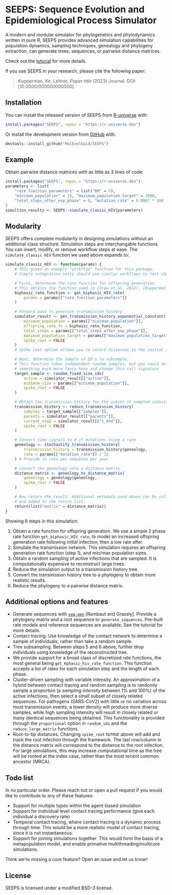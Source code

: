 
<!-- README.md is generated from README.Rmd. Please edit that file -->

# SEEPS: Sequence Evolution and Epidemiological Process Simulator

<!-- badges: start -->

<!-- badges: end -->

A modern and modular simulator for phylogenetics and phylodynamics
written in pure R, SEEPS provides advanced simulation capabilities for
population dynamics, sampling techniques, genealogy and phylogeny
extraction, can generate trees, sequences, or pairwise distance
matrices.

Check out the
[tutorial](https://mol-evo-epid.github.io/SEEPS/articles/SEEPS.html) for
more details.

If you use SEEPS in your research, please cite the following paper:

> Kupperman, Ke, Leitner, *Paper title* (2023) Journal. DOI:
> \[10.0000/000000000000\]

## Installation

You can install the released version of SEEPS from
[R-universe](https://r-universe.dev/) with:

``` r
install.packages("SEEPS", repos = "https://r-universe.dev")
```

Or install the development version from
[GitHub](https://github.com/MolEvolEpid) with:

``` r
devtools::install_github("MolEvolEpid/SEEPS")
```

## Example

Obtain pairwise distance matrices with as little as 3 lines of code:

``` r
install.packages("SEEPS", repos = "https://r-universe.dev")
parameters <- list(
    "rate_function_parameters" = list("R0" = 5),
    "minimum_population" = 15, "maximum_population_target" = 1000,
    "total_steps_after_exp_phase" = 0, "mutation_rate" = 0.0067 * 300
)
simultion_results <- SEEPS::simulate_classic_HIV(parameters)
```

## Modularity

SEEPS offers complete modularity in designing simulations without an
additional class structure. Simulation steps are interchangable
functions. You can insert, modify, or remove workflow steps at ease. The
`simulate_classic_HIV` function we used above expands to:

``` r
simulate_classic_HIV <- function(params) {
    # This gives an example "workflow" function for this package.
    # Simple integration tests should use similar workflows to test changes.

    # First, determine the rate function for offspring generation
    # This obtains the function used in [Graw et al. 2012], [Kupperman et al. 2022]
    biphasic_rate_function <- get_biphasic_HIV_rate(
        params = params[["rate_function_parameters"]]
    )

    # Forward pass to generate transmission history
    simulator_result <- gen_transmission_history_exponential_constant(
        minimum_population = params[["minimum_population"]],
        offspring_rate_fn = biphasic_rate_function,
        total_steps = params[["total_steps_after_exp_phase"]],
        maximum_population_target = params[["maximum_population_target"]],
        spike_root = FALSE
    )
    # spike root option allows you to record distances to the initial infection

    # Next, determine the sample of ID's to subsample.
    # This function takes independent random samples, but you could do
    # something much more fancy here and change this call signature
    target_sample <- random_fixed_size_ids(
        active = simulator_result[["active"]],
        minimum_size = params[["minimum_population"]],
        spike_root = FALSE
    )

    # Obtain the transmission history for the subset of sampled individuals
    transmission_history <- reduce_transmission_history(
        samples = target_sample[["samples"]],
        parents = simulator_result[["parents"]],
        current_step = simulator_result[["t_end"]],
        spike_root = FALSE
    )

    # Convert time signals to # of mutations using a rate
    geneology <- stochastify_transmission_history(
        transmission_history = transmission_history$geneology,
        rate = params[["mutation_rate"]] / 12
    ) # Provide in rate per sequence per year

    # convert the geneology into a distance matrix
    distance_matrix <- geneology_to_distance_matrix(
        geneology = geneology$geneology,
        spike_root = FALSE
    )

    # Now return the result. Additional metadata used above can be collected
    # and added to the return list.
    return(list("matrix" = distance_matrix))
}
```

Showing 6 steps in this simulation:

1.  Obtain a rate function for offspring generation. We use a simple 2
    phase rate function `get_biphasic_HIV_rate`, to model an increased
    offspring generation rate following initial infection, then a low
    rate after.
2.  Simulate the transmission network. This simulation requires an
    offspring generation rate function (step 1), and min/max population
    sizes.
3.  Obtain a random sampling of active infections that are sampled. It
    is computationally expensive to reconstruct large trees.
4.  Reduce the simulation output to a transmission history tree.
5.  Convert the transmission history tree to a phylogeny to obtain more
    realistic results.
6.  Reduce the phylogeny to a pairwise distance matrix.

## Additional options and features

- Generate sequences with
  [`seq-gen`](http://tree.bio.ed.ac.uk/software/seqgen/) \[Rambaut and
  Grassly\]. Provide a phylogeny matrix and a root sequence to
  `generate_sequences`. Pre-built rate models and reference sequences
  are available. See the tutorial for more details.
  <!-- todo: write this tutorial -->
- Contact tracing. Use knowledge of the contact network to determine a
  sample of individuals, rather than take a random sample.
- Tree subsampling. Between steps 5 and 6 above, further drop
  individuals using knowledge of the reconstructed tree.
- We provide support for a broad class of discretized rate functions,
  the most general being `get_Kphasic_hiv_rate_function`. This function
  accepts a list of rates for each simulation step and the length of
  each phase. <!-- This needs an example -->
- Cluster-driven sampling with variable intensity. An approximation of a
  hybrid between contact tracing and random sampling is to randomly
  sample a proportion (a *sampling intensity* between 1% and 100%) of
  the active infections, then select a small subset of closely related
  sequences. For pathogens (SARS-CoV2) with little or no variation
  across most transmission events, a lower density will produce more
  diverse samples, while high sampling intensity will result in closely
  related or many identical sequences being obtained. This functionality
  is provided through the `proportional` option in `random_ids` and the
  `reduce_large_matrix` functions.
- Root-to-tip distances. Changing `spike_root` to`TRUE` above will add
  and track the root infection through the framework. The last
  row/column in the distance matrix will correspond to the distance to
  the root infection. For large simulations, this may increase
  computational time as the tree will be rooted at the index case,
  rather than the most recent common ancestor (MRCA).

## Todo list

In no particular order. Please reach out or open a pull request if you
would like to contribute to any of these features:

- Support for multiple types within the agent-based simulation
- Support for individual level contact tracing performance (give each
  individual a discovery rate)
- Temporal contact tracing, where contact tracing is a dynamic process
  through time. This would be a more realistic model of contact tracing,
  since it is not instantaneous.
- Support for joining simulations together. This would form the basis of
  a metapopulation model, and enable primative multithreading/multicore
  simulations.

Think we’re missing a core feature? Open an issue and let us know!

## License

SEEPS is licensed under a modified BSD-3 license.
